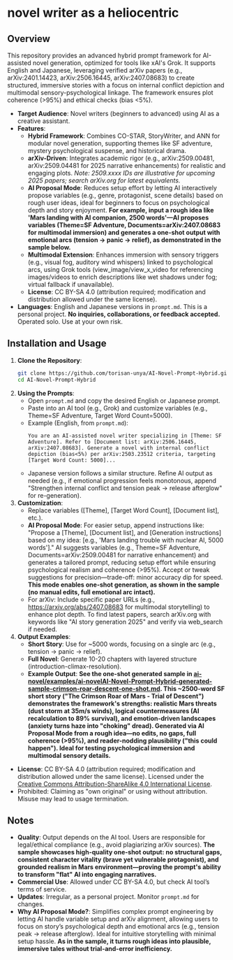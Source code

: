 # novel writer as a heliocentric
## Overview
This repository provides an advanced hybrid prompt framework for AI-assisted novel generation, optimized for tools like xAI's Grok. It supports English and Japanese, leveraging verified arXiv papers (e.g., arXiv:2401.14423, arXiv:2506.16445, arXiv:2407.08683) to create structured, immersive stories with a focus on internal conflict depiction and multimodal sensory-psychological linkage. The framework ensures plot coherence (>95%) and ethical checks (bias <5%).
- **Target Audience**: Novel writers (beginners to advanced) using AI as a creative assistant.
- **Features**:
  - **Hybrid Framework**: Combines CO-STAR, StoryWriter, and ANN for modular novel generation, supporting themes like SF adventure, mystery psychological suspense, and historical drama.
  - **arXiv-Driven**: Integrates academic rigor (e.g., arXiv:2509.00481, arXiv:2509.04481 for 2025 narrative enhancements) for realistic and engaging plots. *Note: 2509.xxxx IDs are illustrative for upcoming 2025 papers; search arXiv.org for latest equivalents.*
  - **AI Proposal Mode**: Reduces setup effort by letting AI interactively propose variables (e.g., genre, protagonist, scene details) based on rough user ideas, ideal for beginners to focus on psychological depth and story enjoyment. **For example, input a rough idea like 'Mars landing with AI companion, 2500 words'—AI proposes variables (Theme=SF Adventure, Documents=arXiv:2407.08683 for multimodal immersion) and generates a one-shot output with emotional arcs (tension → panic → relief), as demonstrated in the sample below.**
  - **Multimodal Extension**: Enhances immersion with sensory triggers (e.g., visual fog, auditory wind whispers) linked to psychological arcs, using Grok tools (view_image/view_x_video for referencing images/videos to enrich descriptions like wet shadows under fog; virtual fallback if unavailable).
  - **License**: CC BY-SA 4.0 (attribution required; modification and distribution allowed under the same license).
- **Languages**: English and Japanese versions in `prompt.md`.
This is a personal project. **No inquiries, collaborations, or feedback accepted.** Operated solo. Use at your own risk.

## Installation and Usage
1. **Clone the Repository**:
   ```bash
   git clone https://github.com/torisan-unya/AI-Novel-Prompt-Hybrid.git
   cd AI-Novel-Prompt-Hybrid
   ```
2. **Using the Prompts**:
   - Open `prompt.md` and copy the desired English or Japanese prompt.
   - Paste into an AI tool (e.g., Grok) and customize variables (e.g., Theme=SF Adventure, Target Word Count=5000).
   - Example (English, from `prompt.md`):
     ```
     You are an AI-assisted novel writer specializing in [Theme: SF Adventure]. Refer to [Document list: arXiv:2506.16445, arXiv:2407.08683]. Generate a novel with internal conflict depiction (bias<5%) per arXiv:2503.23512 criteria, targeting [Target Word Count: 5000]...
     ```
   - Japanese version follows a similar structure. Refine AI output as needed (e.g., if emotional progression feels monotonous, append "Strengthen internal conflict and tension peak → release afterglow" for re-generation).
3. **Customization**:
   - Replace variables ([Theme], [Target Word Count], [Document list], etc.).
   - **AI Proposal Mode**: For easier setup, append instructions like: "Propose a [Theme], [Document list], and [Generation instructions] based on my idea: [e.g., 'Mars landing trouble with nuclear AI, 5000 words']." AI suggests variables (e.g., Theme=SF Adventure, Documents=arXiv:2509.00481 for narrative enhancement) and generates a tailored prompt, reducing setup effort while ensuring psychological realism and coherence (>95%). Accept or tweak suggestions for precision—trade-off: minor accuracy dip for speed. **This mode enables one-shot generation, as shown in the sample (no manual edits, full emotional arc intact).**
   - For arXiv: Include specific paper URLs (e.g., https://arxiv.org/abs/2407.08683 for multimodal storytelling) to enhance plot depth. To find latest papers, search arXiv.org with keywords like "AI story generation 2025" and verify via web_search if needed.
4. **Output Examples**:
   - **Short Story**: Use for ~5000 words, focusing on a single arc (e.g., tension → panic → relief).
   - **Full Novel**: Generate 10-20 chapters with layered structure (introduction-climax-resolution).
   - **Example Output**: **See the one-shot generated sample in [ai-novel/examples/ai-novelAI-Novel-Prompt-Hybrid-generated-sample-crimson-roar-descent-one-shot.md](examples/ai-novelAI-Novel-Prompt-Hybrid-generated-sample-crimson-roar-descent-one-shot.md). This ~2500-word SF short story ("The Crimson Roar of Mars - Trial of Descent") demonstrates the framework's strengths: realistic Mars threats (dust storm at 35m/s winds), logical countermeasures (AI recalculation to 89% survival), and emotion-driven landscapes (anxiety turns haze into "choking" dread). Generated via AI Proposal Mode from a rough idea—no edits, no gaps, full coherence (>95%), and reader-nodding plausibility ("this could happen"). Ideal for testing psychological immersion and multimodal sensory details.**
- **License**: CC BY-SA 4.0 (attribution required; modification and distribution allowed under the same license). Licensed under the [Creative Commons Attribution-ShareAlike 4.0 International License](http://creativecommons.org/licenses/by-sa/4.0/).
- Prohibited: Claiming as "own original" or using without attribution. Misuse may lead to usage termination.

## Notes
- **Quality**: Output depends on the AI tool. Users are responsible for legal/ethical compliance (e.g., avoid plagiarizing arXiv sources). **The sample showcases high-quality one-shot output: no structural gaps, consistent character vitality (brave yet vulnerable protagonist), and grounded realism in Mars environment—proving the prompt's ability to transform "flat" AI into engaging narratives.**
- **Commercial Use**: Allowed under CC BY-SA 4.0, but check AI tool’s terms of service.
- **Updates**: Irregular, as a personal project. Monitor `prompt.md` for changes.
- **Why AI Proposal Mode?**: Simplifies complex prompt engineering by letting AI handle variable setup and arXiv alignment, allowing users to focus on story’s psychological depth and emotional arcs (e.g., tension peak → release afterglow). Ideal for intuitive storytelling with minimal setup hassle. **As in the sample, it turns rough ideas into plausible, immersive tales without trial-and-error inefficiency.**
